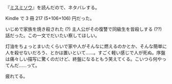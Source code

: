 『[ミスミソウ](https://www.amazon.co.jp/dp/B009WQ63AE)』を読んだので、ネタバレする。

Kindle で 3 冊 217 (5+106+106) 円だった。

いじめで家族を焼き殺された (?) 主人公がその復讐で同級生を皆殺しする (??) 話だった。この一文でだいたい察してほしい。

灯油をちょっとまいたくらいで家や人がそんなに燃えるのかとか、そんな簡単に人を殺せないだろう、とかは置いといて……。すごく軽い感じで人が死ぬ。序盤は痛々しい描写に驚くのだけど、終盤になるともう笑えてくる。こいつら何やってんだ……って。

疲れてる。
